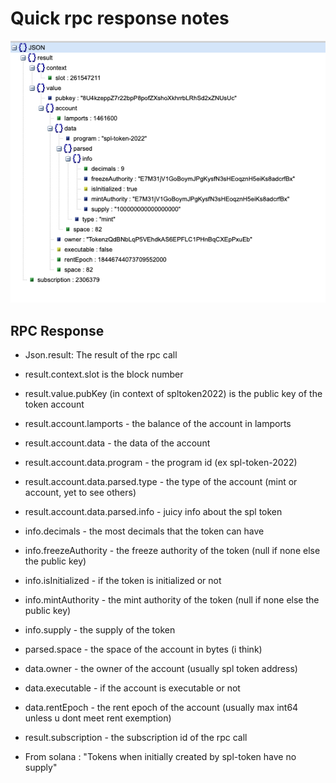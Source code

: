 # Quick rpc response notes

![alt text](image.png)


## RPC Response
- Json.result: The result of the rpc call
- result.context.slot is the block number
- result.value.pubKey (in context of spltoken2022) is the public key of the token account
- result.account.lamports - the balance of the account in lamports
- result.account.data - the data of the account
- result.account.data.program - the program id (ex spl-token-2022)
- result.account.data.parsed.type - the type of the account (mint or account, yet to see others)
- result.account.data.parsed.info - juicy info about the spl token
- info.decimals - the most decimals that the token can have
- info.freezeAuthority - the freeze authority of the token (null if none else the public key)
- info.isInitialized - if the token is initialized or not
- info.mintAuthority - the mint authority of the token (null if none else the public key)
- info.supply - the supply of the token
- parsed.space - the space of the account in bytes (i think)
- data.owner - the owner of the account (usually spl token address)
- data.executable - if the account is executable or not
- data.rentEpoch - the rent epoch of the account (usually max int64 unless u dont meet rent exemption)
- result.subscription - the subscription id of the rpc call



- From solana : "Tokens when initially created by spl-token have no supply"